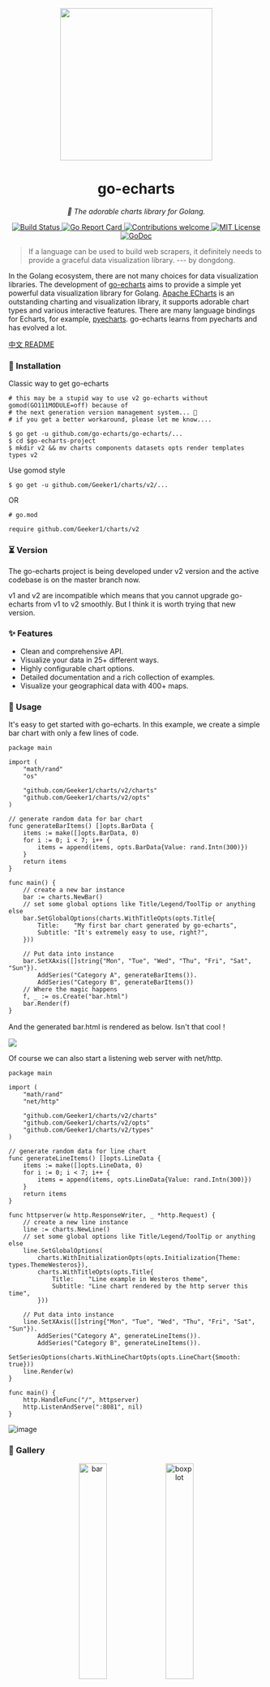 <p align="center">
	<img src="https://user-images.githubusercontent.com/19553554/52535979-c0d0e680-2d8f-11e9-85c8-2e9f659e7c6f.png" width=300 height=300 />
</p>

<h1 align="center">go-echarts</h1>
<p align="center">
    <em>🎨 The adorable charts library for Golang.</em>
</p>

<p align="center">
    <a href="https://travis-ci.org/go-echarts/go-echarts">
        <img src="https://travis-ci.org/go-echarts/go-echarts.svg?branch=master" alt="Build Status">
    </a>
    <a href="https://goreportcard.com/report/github.com/go-echarts/go-echarts">
        <img src="https://goreportcard.com/badge/github.com/go-echarts/go-echarts" alt="Go Report Card">
    </a>
	<a href="https://github.com/go-echarts/go-echarts/pulls">
        <img src="https://img.shields.io/badge/contributions-welcome-brightgreen.svg?style=flat" alt="Contributions welcome">
    </a>
    <a href="https://opensource.org/licenses/MIT">
        <img src="https://img.shields.io/badge/License-MIT-brightgreen.svg" alt="MIT License">
    </a>
    <a href="https://pkg.go.dev/github.com/Geeker1/charts/v2">
        <img src="https://godoc.org/github.com/go-echarts/go-echarts?status.svg" alt="GoDoc">
    </a>
</p>

> If a language can be used to build web scrapers, it definitely needs to provide a graceful data visualization library. --- by dongdong.

In the Golang ecosystem, there are not many choices for data visualization libraries. The development of [go-echarts](https://github.com/go-echarts/go-echarts) aims to provide a simple yet powerful data visualization library for Golang. [Apache ECharts](https://echarts.apache.org/) is an outstanding charting and visualization library, it supports adorable chart types and various interactive features. There are many language bindings for Echarts, for example, [pyecharts](https://github.com/pyecharts/pyecharts). go-echarts learns from pyecharts and has evolved a lot.

[中文 README](README_CN.md)

### 🔰 Installation

Classic way to get go-echarts

```shell
# this may be a stupid way to use v2 go-echarts without gomod(GO111MODULE=off) because of
# the next generation version management system... 🐶
# if you get a better workaround, please let me know....

$ go get -u github.com/go-echarts/go-echarts/...
$ cd $go-echarts-project
$ mkdir v2 && mv charts components datasets opts render templates types v2
```

Use gomod style

```shell
$ go get -u github.com/Geeker1/charts/v2/...
```

OR

```shell
# go.mod

require github.com/Geeker1/charts/v2
```

### ⏳ Version

The go-echarts project is being developed under v2 version and the active codebase is on the master branch now.

v1 and v2 are incompatible which means that you cannot upgrade go-echarts from v1 to v2 smoothly. But I think it is worth trying that new version.

### ✨ Features

* Clean and comprehensive API.
* Visualize your data in 25+ different ways.
* Highly configurable chart options.
* Detailed documentation and a rich collection of examples.
* Visualize your geographical data with 400+ maps.

### 📝 Usage

It's easy to get started with go-echarts. In this example, we create a simple bar chart with only a few lines of code.

```golang
package main

import (
	"math/rand"
	"os"

	"github.com/Geeker1/charts/v2/charts"
	"github.com/Geeker1/charts/v2/opts"
)

// generate random data for bar chart
func generateBarItems() []opts.BarData {
	items := make([]opts.BarData, 0)
	for i := 0; i < 7; i++ {
		items = append(items, opts.BarData{Value: rand.Intn(300)})
	}
	return items
}

func main() {
	// create a new bar instance
	bar := charts.NewBar()
	// set some global options like Title/Legend/ToolTip or anything else
	bar.SetGlobalOptions(charts.WithTitleOpts(opts.Title{
		Title:    "My first bar chart generated by go-echarts",
		Subtitle: "It's extremely easy to use, right?",
	}))

	// Put data into instance
	bar.SetXAxis([]string{"Mon", "Tue", "Wed", "Thu", "Fri", "Sat", "Sun"}).
		AddSeries("Category A", generateBarItems()).
		AddSeries("Category B", generateBarItems())
	// Where the magic happens
	f, _ := os.Create("bar.html")
	bar.Render(f)
}
```

And the generated bar.html is rendered as below. Isn't that cool！

![](https://user-images.githubusercontent.com/19553554/98435974-5094f780-2112-11eb-81f6-b31d68f4d535.png)

Of course we can also start a listening web server with net/http.

```golang
package main

import (
	"math/rand"
	"net/http"

	"github.com/Geeker1/charts/v2/charts"
	"github.com/Geeker1/charts/v2/opts"
	"github.com/Geeker1/charts/v2/types"
)

// generate random data for line chart
func generateLineItems() []opts.LineData {
	items := make([]opts.LineData, 0)
	for i := 0; i < 7; i++ {
		items = append(items, opts.LineData{Value: rand.Intn(300)})
	}
	return items
}

func httpserver(w http.ResponseWriter, _ *http.Request) {
	// create a new line instance
	line := charts.NewLine()
	// set some global options like Title/Legend/ToolTip or anything else
	line.SetGlobalOptions(
		charts.WithInitializationOpts(opts.Initialization{Theme: types.ThemeWesteros}),
		charts.WithTitleOpts(opts.Title{
			Title:    "Line example in Westeros theme",
			Subtitle: "Line chart rendered by the http server this time",
		}))

	// Put data into instance
	line.SetXAxis([]string{"Mon", "Tue", "Wed", "Thu", "Fri", "Sat", "Sun"}).
		AddSeries("Category A", generateLineItems()).
		AddSeries("Category B", generateLineItems()).
		SetSeriesOptions(charts.WithLineChartOpts(opts.LineChart{Smooth: true}))
	line.Render(w)
}

func main() {
	http.HandleFunc("/", httpserver)
	http.ListenAndServe(":8081", nil)
}
```

![image](https://user-images.githubusercontent.com/19553554/98436642-044cb600-2118-11eb-9f35-784948a92cb5.png)


### 🔖 Gallery

<div align="center">
<img src="https://user-images.githubusercontent.com/19553554/52197440-843a5200-289a-11e9-8601-3ce8d945b04a.gif" width="33%" alt="bar"/>
<img src="https://user-images.githubusercontent.com/19553554/52360729-ad640980-2a77-11e9-84e2-feff7e11aea5.gif" width="33%" alt="boxplot"/>
<img src="https://user-images.githubusercontent.com/19553554/52535290-4b611800-2d87-11e9-8bf2-b43a54a3bda8.png" width="33%" alt="effectScatter"/>
<img src="https://user-images.githubusercontent.com/19553554/52332816-ac5eb800-2a36-11e9-8227-3538976f447d.gif" width="33%" alt="funnel"/>
<img src="https://user-images.githubusercontent.com/19553554/52332988-0b243180-2a37-11e9-9db8-eb6b8c86a0de.png" width="33%" alt="gague"/>
<img src="https://user-images.githubusercontent.com/19553554/52344575-133f9980-2a56-11e9-93e0-568e484936ce.gif" width="33%" alt="geo"/>
<img src="https://user-images.githubusercontent.com/19553554/52727805-f7f20280-2ff0-11e9-91ab-cd99848e3127.gif" width="33%" alt="graph"/>
<img src="https://user-images.githubusercontent.com/19553554/52345115-6534ef00-2a57-11e9-80cd-9cbfed252139.gif" width="33%" alt="heatmap"/>
<img src="https://user-images.githubusercontent.com/19553554/52345490-4a16af00-2a58-11e9-9b43-7bbc86aa05b6.gif" width="33%" alt="kline"/>
<img src="https://user-images.githubusercontent.com/19553554/52346064-b7770f80-2a59-11e9-9e03-6dae3a8c637d.gif" width="33%" alt="line"/>
<img src="https://user-images.githubusercontent.com/19553554/52347117-248ba480-2a5c-11e9-8402-5a94054dca50.gif" width="33%" alt="liquid"/>
<img src="https://user-images.githubusercontent.com/19553554/52347915-0a52c600-2a5e-11e9-8039-41268238576c.gif" width="33%" alt="map"/>
<img src="https://user-images.githubusercontent.com/19553554/52535013-e48e2f80-2d83-11e9-8886-ac0d2122d6af.png" width="33%" alt="parallel"/>
<img src="https://user-images.githubusercontent.com/19553554/52348202-bb596080-2a5e-11e9-84a7-60732be0743a.gif" width="33%" alt="pie"/>
<img src="https://user-images.githubusercontent.com/19553554/52533994-932b7380-2d76-11e9-93b4-0de3132eb941.gif" width="33%" alt="radar"/>
<img src="https://user-images.githubusercontent.com/19553554/52348431-420e3d80-2a5f-11e9-8cab-7b415592dc77.gif" width="33%" alt="scatter"/>
<img src="https://user-images.githubusercontent.com/19553554/52348737-01fb8a80-2a60-11e9-94ac-dacbd7b58811.png" width="33%" alt="wordCloud"/>
<img src="https://user-images.githubusercontent.com/19553554/52433989-4f075b80-2b49-11e9-9979-ef32c2d17c96.gif" width="33%" alt="bar3D"/>
<img src="https://user-images.githubusercontent.com/19553554/52464826-4baab900-2bb7-11e9-8299-776f5ee43670.gif" width="33%" alt="line3D"/>
<img src="https://user-images.githubusercontent.com/19553554/52802261-8d0cfe00-30ba-11e9-8ae7-ae0773770a59.gif" width="33%" alt="sankey"/>
<img src="https://user-images.githubusercontent.com/19553554/52464647-aee81b80-2bb6-11e9-864e-c544392e523a.gif" width="33%" alt="scatter3D"/>
<img src="https://user-images.githubusercontent.com/19553554/52465183-a55fb300-2bb8-11e9-8c10-4519c4e3f758.gif" width="33%" alt="surface3D"/>
<img src="https://user-images.githubusercontent.com/19553554/52798246-7ebae400-30b2-11e9-8489-6c10339c3429.gif" width="33%" alt="themeRiver"/>
<img src="https://user-images.githubusercontent.com/19553554/52349544-c2ce3900-2a61-11e9-82af-28aaaaae0d67.gif" width="33%" alt="overlap"/>
</div>

For more information, please refer to [go-echarts/examples](https://github.com/go-echarts/examples) and the [GoDoc](https://pkg.go.dev/github.com/Geeker1/charts/v2).

### 💡 Contributing

go-echarts is an open source project and built on the top of other open-source projects, hence we are always very happy to have contributions, whether for typo fix, bug fix or big new features. Please do not ever hesitate to ask a question or send a pull request.

We strongly value documentation and integration with other projects so we are very glad to accept improvements for these aspects.

### 😉 Authors

Code with ❤️ by [chenjiandongx](https://github.com/chenjiandongx) / [Koooooo-7](https://github.com/Koooooo-7) and lovely [contributors](https://github.com/go-echarts/go-echarts/graphs/contributors)

### 📃 License

MIT [©chenjiandongx](https://github.com/chenjiandongx)
